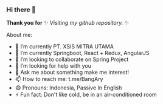 ### Hi there 👋

<!-- **harry-rsyh/harry-rsyh** is a ✨ _special_ ✨ repository because its `README.md` (this file) appears on your GitHub profile. -->
**Thank you for** ✨ _Visiting my github repository._ ✨

About me:

- 🔭 I’m currently PT. XSIS MITRA UTAMA
- 🌱 I’m currently Springboot, React + Redux, AngularJS
- 👯 I’m looking to collaborate on Spring Project
- 🤔 I’m looking for help with you
- 💬 Ask me about something make me interest!
- 📫 How to reach me: t.me/BangAry
- 😄 Pronouns: Indonesia, Passive In English
- ⚡ Fun fact: Don't like cold, be in an air-conditioned room
